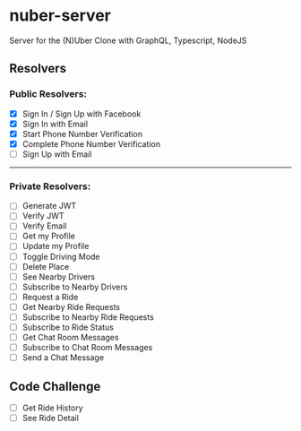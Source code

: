 # nuber-server

Server for the (N)Uber Clone with GraphQL, Typescript, NodeJS


## Resolvers

### Public Resolvers:

- [x] Sign In / Sign Up with Facebook
- [x] Sign In with Email
- [x] Start Phone Number Verification
- [x] Complete Phone Number Verification
- [ ] Sign Up with Email

---

### Private Resolvers:

- [ ] Generate JWT
- [ ] Verify JWT
- [ ] Verify Email
- [ ] Get my Profile
- [ ] Update my Profile
- [ ] Toggle Driving Mode
- [ ] Delete Place
- [ ] See Nearby Drivers
- [ ] Subscribe to Nearby Drivers
- [ ] Request a Ride
- [ ] Get Nearby Ride Requests
- [ ] Subscribe to Nearby Ride Requests
- [ ] Subscribe to Ride Status
- [ ] Get Chat Room Messages
- [ ] Subscribe to Chat Room Messages
- [ ] Send a Chat Message

## Code Challenge

- [ ] Get Ride History
- [ ] See Ride Detail